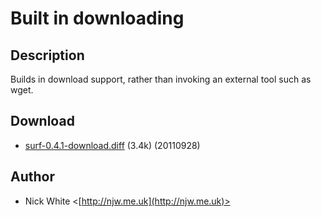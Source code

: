 Built in downloading
====================

Description
-----------

Builds in download support, rather than invoking an external tool such as
wget.

Download
--------

* [surf-0.4.1-download.diff](surf-0.4.1-download.diff) (3.4k) (20110928)

Author
------

* Nick White <[http://njw.me.uk](http://njw.me.uk)>
